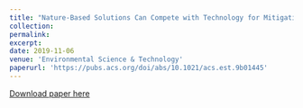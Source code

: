 ```yaml
---
title: "Nature-Based Solutions Can Compete with Technology for Mitigating Air Emissions Across the United States"
collection: 
permalink: 
excerpt: 
date: 2019-11-06
venue: 'Environmental Science & Technology'
paperurl: 'https://pubs.acs.org/doi/abs/10.1021/acs.est.9b01445'
---
```



[Download paper here](https://aiche.onlinelibrary.wiley.com/doi/abs/10.1002/aic.15340)


<script type="text/javascript" src="https://d1bxh8uas1mnw7.cloudfront.net/assets/embed.js"></script><div class="altmetric-embed" data-badge-type="donut" data-altmetric-id="69862766"></div>